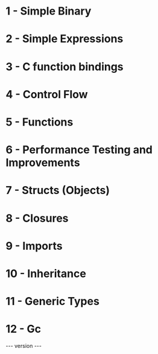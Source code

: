# 1 - Simple Binary 
# 2 - Simple Expressions
# 3 - C function bindings
# 4 - Control Flow
# 5 - Functions 
# 6 - Performance Testing and Improvements 
# 7 - Structs (Objects)
# 8 - Closures
# 9 - Imports
# 10 - Inheritance 
# 11 - Generic Types 
# 12 - Gc
--- version ---